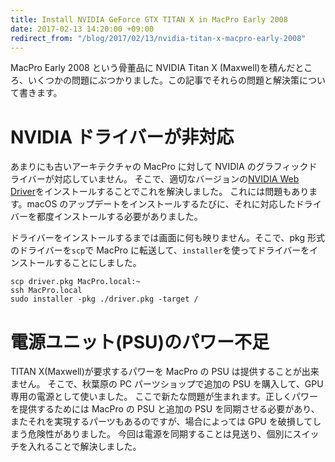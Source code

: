 ```yaml
---
title: Install NVIDIA GeForce GTX TITAN X in MacPro Early 2008
date: 2017-02-13 14:20:00 +09:00
redirect_from: "/blog/2017/02/13/nvidia-titan-x-macpro-early-2008"
---
```


MacPro Early 2008 という骨董品に NVIDIA Titan X (Maxwell)を積んだところ、いくつかの問題にぶつかりました。この記事でそれらの問題と解決策について書きます。

# NVIDIA ドライバーが非対応

あまりにも古いアーキテクチャの MacPro に対して NVIDIA のグラフィックドライバーが対応していません。
そこで、適切なバージョンの[NVIDIA Web Driver](http://www.macvidcards.com/drivers.html)をインストールすることでこれを解決しました。
これには問題もあります。macOS のアップデートをインストールするたびに、それに対応したドライバーを都度インストールする必要がありました。

ドライバーをインストールするまでは画面に何も映りません。そこで、pkg 形式のドライバーを`scp`で MacPro に転送して、`installer`を使ってドライバーをインストールすることにしました。

```
scp driver.pkg MacPro.local:~
ssh MacPro.local
sudo installer -pkg ./driver.pkg -target /
```

# 電源ユニット(PSU)のパワー不足

TITAN X(Maxwell)が要求するパワーを MacPro の PSU は提供することが出来ません。
そこで、秋葉原の PC パーツショップで追加の PSU を購入して、GPU 専用の電源として使いました。
ここで新たな問題が生まれます。正しくパワーを提供するためには MacPro の PSU と追加の PSU を同期させる必要があり、またそれを実現するパーツもあるのですが、場合によっては GPU を破損してしまう危険性がありました。
今回は電源を同期することは見送り、個別にスイッチを入れることで解決しました。
